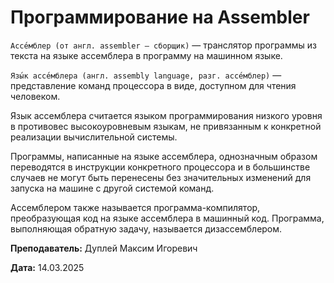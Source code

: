 # Программирование на Assembler

`Ассе́мблер (от англ. assembler — сборщик)` — транслятор программы из текста на языке ассемблера в программу на машинном языке.

`Язы́к ассе́мблера (англ. assembly language, разг. ассе́мблер)` — представление команд процессора в виде, доступном для чтения человеком.

Язык ассемблера считается языком программирования низкого уровня в противовес высокоуровневым языкам, не привязанным к конкретной реализации вычислительной системы.

Программы, написанные на языке ассемблера, однозначным образом переводятся в инструкции конкретного процессора и в большинстве случаев не могут быть перенесены без значительных изменений для запуска на машине с другой системой команд.

Ассемблером также называется программа-компилятор, преобразующая код на языке ассемблера в машинный код. Программа, выполняющая обратную задачу, называется дизассемблером.



**Преподаватель:** Дуплей Максим Игоревич

**Дата:** 14.03.2025
